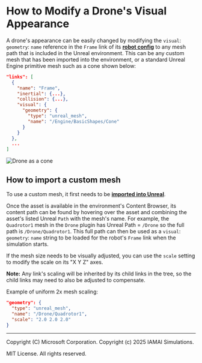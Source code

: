 # How to Modify a Drone's Visual Appearance

A drone's appearance can be easily changed by modifying the `visual`: `geometry`: `name` reference in the `Frame` link of its **[robot config](config_robot.md)** to any mesh path that is included in the Unreal environment. This can be any custom mesh that has been imported into the environment, or a standard Unreal Engine primitive mesh such as a cone shown below:

``` json
"links": [
  {
    "name": "Frame",
    "inertial": {...},
    "collision": {...},
    "visual": {
      "geometry": {
        "type": "unreal_mesh",
        "name": "/Engine/BasicShapes/Cone"
      }
    }
  },
  ...
]
```

![Drone as a cone](images/projectairsim_plugin_spawn_cone.jpg)

## How to import a custom mesh

To use a custom mesh, it first needs to be **[imported into Unreal](https://docs.unrealengine.com/en-US/Engine/Content/Types/StaticMeshes/HowTo/Importing/index.html)**.

Once the asset is available in the environment's Content Browser, its content path can be found by hovering over the asset and combining the asset's listed Unreal `Path` with the mesh's name. For example, the `Quadrotor1` mesh in the `Drone` plugin has Unreal Path = `/Drone` so the full path is `/Drone/Quadrotor1`. This full path can then be used as a `visual`: `geometry`: `name` string to be loaded for the robot's `Frame` link when the simulation starts.

If the mesh size needs to be visually adjusted, you can use the `scale` setting to modify the scale on its "X Y Z" axes.

**Note:** Any link's scaling will be inherited by its child links in the tree, so the child links may need to also be adjusted to compensate.

Example of uniform 2x mesh scaling:

``` json
"geometry": {
  "type": "unreal_mesh",
  "name": "/Drone/Quadrotor1",
  "scale": "2.0 2.0 2.0"
}
```

---

Copyright (C) Microsoft Corporation. 
Copyright (c) 2025 IAMAI Simulations.

MIT License. All rights reserved.
